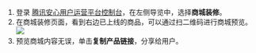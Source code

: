 1. 登录 [腾讯安心用户运营平台控制台](https://console.cloud.tencent.com/smop/inventory/commodity_pool)，在左侧导览中，选择**商城装修**。
2. 在商城装修页面，看到右边已上线的商品，可以通过扫二维码进行商城预览。
![](https://qcloudimg.tencent-cloud.cn/raw/046947f5a015f2fda39ce4a58d026c63.png)
3. 预览商城内容无误，单击**复制产品链接**，分享给用户。
